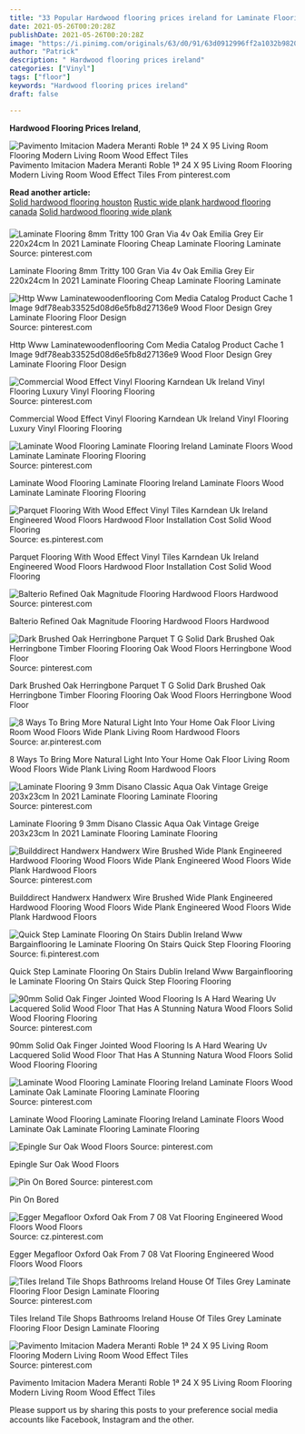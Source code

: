 ```yaml
---
title: "33 Popular Hardwood flooring prices ireland for Laminate Flooring"
date: 2021-05-26T00:20:28Z
publishDate: 2021-05-26T00:20:28Z
image: "https://i.pinimg.com/originals/63/d0/91/63d0912996ff2a1032b9820ad69743f0.jpg"
author: "Patrick"
description: " Hardwood flooring prices ireland"
categories: ["Vinyl"]
tags: ["floor"]
keywords: "Hardwood flooring prices ireland"
draft: false

---
```

<!-- Head tag Code -->
**Hardwood Flooring Prices Ireland**, 

![Pavimento Imitacion Madera Meranti Roble 1ª 24 X 95 Living Room Flooring Modern Living Room Wood Effect Tiles](https://i.pinimg.com/originals/63/d0/91/63d0912996ff2a1032b9820ad69743f0.jpg "Pavimento Imitacion Madera Meranti Roble 1ª 24 X 95 Living Room Flooring Modern Living Room Wood Effect Tiles")
Pavimento Imitacion Madera Meranti Roble 1ª 24 X 95 Living Room Flooring Modern Living Room Wood Effect Tiles From pinterest.com

**Read another article:**  
[Solid hardwood flooring houston](/solid-hardwood-flooring-houston/)
[Rustic wide plank hardwood flooring canada](/rustic-wide-plank-hardwood-flooring-canada/)
[Solid hardwood flooring wide plank](/solid-hardwood-flooring-wide-plank/)




### 

 


![Laminate Flooring 8mm Tritty 100 Gran Via 4v Oak Emilia Grey Eir 220x24cm In 2021 Laminate Flooring Cheap Laminate Flooring Laminate](https://i.pinimg.com/736x/63/e6/3b/63e63baa113166a20fd00bc6ece7c5a1.jpg "Laminate Flooring 8mm Tritty 100 Gran Via 4v Oak Emilia Grey Eir 220x24cm In 2021 Laminate Flooring Cheap Laminate Flooring Laminate")
Source: pinterest.com

Laminate Flooring 8mm Tritty 100 Gran Via 4v Oak Emilia Grey Eir 220x24cm In 2021 Laminate Flooring Cheap Laminate Flooring Laminate  

![Http Www Laminatewoodenflooring Com Media Catalog Product Cache 1 Image 9df78eab33525d08d6e5fb8d27136e9 Wood Floor Design Grey Laminate Flooring Floor Design](https://i.pinimg.com/originals/ae/ac/f6/aeacf67282d28a79920192e85c2ccf75.jpg "Http Www Laminatewoodenflooring Com Media Catalog Product Cache 1 Image 9df78eab33525d08d6e5fb8d27136e9 Wood Floor Design Grey Laminate Flooring Floor Design")
Source: pinterest.com

Http Www Laminatewoodenflooring Com Media Catalog Product Cache 1 Image 9df78eab33525d08d6e5fb8d27136e9 Wood Floor Design Grey Laminate Flooring Floor Design  

![Commercial Wood Effect Vinyl Flooring Karndean Uk Ireland Vinyl Flooring Luxury Vinyl Flooring Flooring](https://i.pinimg.com/originals/38/c7/a7/38c7a71d2d1a0bbd16f05724852888b6.png "Commercial Wood Effect Vinyl Flooring Karndean Uk Ireland Vinyl Flooring Luxury Vinyl Flooring Flooring")
Source: pinterest.com

Commercial Wood Effect Vinyl Flooring Karndean Uk Ireland Vinyl Flooring Luxury Vinyl Flooring Flooring  

![Laminate Wood Flooring Laminate Flooring Ireland Laminate Floors Wood Laminate Laminate Flooring Flooring](https://i.pinimg.com/originals/09/ea/e6/09eae64081a305a16ce468a0a7e5050c.jpg "Laminate Wood Flooring Laminate Flooring Ireland Laminate Floors Wood Laminate Laminate Flooring Flooring")
Source: pinterest.com

Laminate Wood Flooring Laminate Flooring Ireland Laminate Floors Wood Laminate Laminate Flooring Flooring  

![Parquet Flooring With Wood Effect Vinyl Tiles Karndean Uk Ireland Engineered Wood Floors Hardwood Floor Installation Cost Solid Wood Flooring](https://i.pinimg.com/originals/83/63/e6/8363e62a07ffbbf526480082d85a0b0c.png "Parquet Flooring With Wood Effect Vinyl Tiles Karndean Uk Ireland Engineered Wood Floors Hardwood Floor Installation Cost Solid Wood Flooring")
Source: es.pinterest.com

Parquet Flooring With Wood Effect Vinyl Tiles Karndean Uk Ireland Engineered Wood Floors Hardwood Floor Installation Cost Solid Wood Flooring  

![Balterio Refined Oak Magnitude Flooring Hardwood Floors Hardwood](https://i.pinimg.com/originals/a4/c5/c7/a4c5c7207231f6f4aca40c1313979793.jpg "Balterio Refined Oak Magnitude Flooring Hardwood Floors Hardwood")
Source: pinterest.com

Balterio Refined Oak Magnitude Flooring Hardwood Floors Hardwood  

![Dark Brushed Oak Herringbone Parquet T G Solid Dark Brushed Oak Herringbone Timber Flooring Flooring Oak Wood Floors Herringbone Wood Floor](https://i.pinimg.com/736x/f6/3b/5c/f63b5cc3e22625a31f9faa955f944b3b--oak-wood-flooring-flooring-ideas.jpg "Dark Brushed Oak Herringbone Parquet T G Solid Dark Brushed Oak Herringbone Timber Flooring Flooring Oak Wood Floors Herringbone Wood Floor")
Source: pinterest.com

Dark Brushed Oak Herringbone Parquet T G Solid Dark Brushed Oak Herringbone Timber Flooring Flooring Oak Wood Floors Herringbone Wood Floor  

![8 Ways To Bring More Natural Light Into Your Home Oak Floor Living Room Wood Floors Wide Plank Living Room Hardwood Floors](https://i.pinimg.com/originals/da/d3/c9/dad3c95d492c3f8bbb1fca355f021541.jpg "8 Ways To Bring More Natural Light Into Your Home Oak Floor Living Room Wood Floors Wide Plank Living Room Hardwood Floors")
Source: ar.pinterest.com

8 Ways To Bring More Natural Light Into Your Home Oak Floor Living Room Wood Floors Wide Plank Living Room Hardwood Floors  

![Laminate Flooring 9 3mm Disano Classic Aqua Oak Vintage Greige 203x23cm In 2021 Laminate Flooring Laminate Flooring](https://i.pinimg.com/originals/4f/52/23/4f5223d470d55cf98253e60b89801f0e.jpg "Laminate Flooring 9 3mm Disano Classic Aqua Oak Vintage Greige 203x23cm In 2021 Laminate Flooring Laminate Flooring")
Source: pinterest.com

Laminate Flooring 9 3mm Disano Classic Aqua Oak Vintage Greige 203x23cm In 2021 Laminate Flooring Laminate Flooring  

![Builddirect Handwerx Handwerx Wire Brushed Wide Plank Engineered Hardwood Flooring Wood Floors Wide Plank Engineered Wood Floors Wide Plank Hardwood Floors](https://i.pinimg.com/originals/54/c8/f8/54c8f8568501346ebd84f7be2868012e.jpg "Builddirect Handwerx Handwerx Wire Brushed Wide Plank Engineered Hardwood Flooring Wood Floors Wide Plank Engineered Wood Floors Wide Plank Hardwood Floors")
Source: pinterest.com

Builddirect Handwerx Handwerx Wire Brushed Wide Plank Engineered Hardwood Flooring Wood Floors Wide Plank Engineered Wood Floors Wide Plank Hardwood Floors  

![Quick Step Laminate Flooring On Stairs Dublin Ireland Www Bargainflooring Ie Laminate Flooring On Stairs Quick Step Flooring Flooring](https://i.pinimg.com/originals/58/c0/40/58c040fe22a55298c2c97eb85326800f.jpg "Quick Step Laminate Flooring On Stairs Dublin Ireland Www Bargainflooring Ie Laminate Flooring On Stairs Quick Step Flooring Flooring")
Source: fi.pinterest.com

Quick Step Laminate Flooring On Stairs Dublin Ireland Www Bargainflooring Ie Laminate Flooring On Stairs Quick Step Flooring Flooring  

![90mm Solid Oak Finger Jointed Wood Flooring Is A Hard Wearing Uv Lacquered Solid Wood Floor That Has A Stunning Natura Wood Floors Solid Wood Flooring Flooring](https://i.pinimg.com/originals/87/ac/d3/87acd3d7c352e1209a8bc3f422fdf52c.jpg "90mm Solid Oak Finger Jointed Wood Flooring Is A Hard Wearing Uv Lacquered Solid Wood Floor That Has A Stunning Natura Wood Floors Solid Wood Flooring Flooring")
Source: pinterest.com

90mm Solid Oak Finger Jointed Wood Flooring Is A Hard Wearing Uv Lacquered Solid Wood Floor That Has A Stunning Natura Wood Floors Solid Wood Flooring Flooring  

![Laminate Wood Flooring Laminate Flooring Ireland Laminate Floors Wood Laminate Oak Laminate Flooring Laminate Flooring](https://i.pinimg.com/originals/27/d2/ce/27d2ce711828980df8bdcf37da161034.jpg "Laminate Wood Flooring Laminate Flooring Ireland Laminate Floors Wood Laminate Oak Laminate Flooring Laminate Flooring")
Source: pinterest.com

Laminate Wood Flooring Laminate Flooring Ireland Laminate Floors Wood Laminate Oak Laminate Flooring Laminate Flooring  

![Epingle Sur Oak Wood Floors](https://i.pinimg.com/originals/25/7b/36/257b366a9457992268f67f336045298c.jpg "Epingle Sur Oak Wood Floors")
Source: pinterest.com

Epingle Sur Oak Wood Floors  

![Pin On Bored](https://i.pinimg.com/736x/36/01/72/3601721e7bd96c1baf407ba060464833--wood-flooring-dublin.jpg "Pin On Bored")
Source: pinterest.com

Pin On Bored  

![Egger Megafloor Oxford Oak From 7 08 Vat Flooring Engineered Wood Floors Wood Floors](https://i.pinimg.com/originals/af/7d/70/af7d70bd67103fd4155d567467c504e1.jpg "Egger Megafloor Oxford Oak From 7 08 Vat Flooring Engineered Wood Floors Wood Floors")
Source: cz.pinterest.com

Egger Megafloor Oxford Oak From 7 08 Vat Flooring Engineered Wood Floors Wood Floors  

![Tiles Ireland Tile Shops Bathrooms Ireland House Of Tiles Grey Laminate Flooring Floor Design Laminate Flooring](https://i.pinimg.com/originals/23/e7/ba/23e7badd78326842246f3b48786902e0.jpg "Tiles Ireland Tile Shops Bathrooms Ireland House Of Tiles Grey Laminate Flooring Floor Design Laminate Flooring")
Source: pinterest.com

Tiles Ireland Tile Shops Bathrooms Ireland House Of Tiles Grey Laminate Flooring Floor Design Laminate Flooring  

![Pavimento Imitacion Madera Meranti Roble 1ª 24 X 95 Living Room Flooring Modern Living Room Wood Effect Tiles](https://i.pinimg.com/originals/63/d0/91/63d0912996ff2a1032b9820ad69743f0.jpg "Pavimento Imitacion Madera Meranti Roble 1ª 24 X 95 Living Room Flooring Modern Living Room Wood Effect Tiles")
Source: pinterest.com

Pavimento Imitacion Madera Meranti Roble 1ª 24 X 95 Living Room Flooring Modern Living Room Wood Effect Tiles  

Please support us by sharing this posts to your preference social media accounts like Facebook, Instagram and the other.

